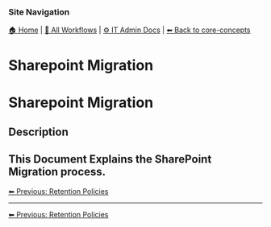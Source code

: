 <!-- description: Documentation about Sharepoint Migration for Your Organization. -->

### Site Navigation
[🏠 Home](../../README.md) | [📂 All Workflows](../users.md) | [⚙ IT Admin Docs](../../it-admins/README.md) | [⬅ Back to core-concepts](../README.md)

# Sharepoint Migration

# Sharepoint Migration

## Description
This Document Explains the SharePoint Migration process.
---

[⬅ Previous: Retention Policies](retention-policies.md)

---

[⬅ Previous: Retention Policies](retention-policies.md)